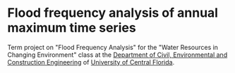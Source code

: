 # Flood frequency analysis of annual maximum time series

Term project on "Flood Frequency Analysis" for the "Water Resources in Changing Environment" class at the [Department of Civil, Environmental and Construction Engineering](https://www.cece.ucf.edu/) of [University of Central Florida](https://www.ucf.edu/).  



